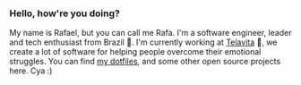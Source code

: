 ### Hello, how're you doing?

My name is Rafael, but you can call me Rafa. I'm a software engineer, leader and tech enthusiast from Brazil 🌴. I'm currently working at [Telavita](www.telavita.com.br) 🏥, we create a lot of software for helping people overcome their emotional struggles. You can find [my dotfiles](github.com/rafaelcanovas/dotfiles), and some other open source projects here. Cya :) 
